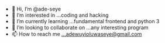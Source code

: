 - 👋 Hi, I’m @ade-seye
- 👀 I’m interested in ...coding and hacking
- 🌱 I’m currently learning ...fundamental frontend and python 3
- 💞️ I’m looking to collaborate on ...any interesting program
- 📫 How to reach me ...adewuyioluwaseye@gmail.com

<!---
ade-seye/ade-seye is a ✨ special ✨ repository because its `README.md` (this file) appears on your GitHub profile.
You can click the Preview link to take a look at your changes.
--->
